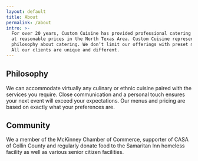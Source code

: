 ```yaml
---
layout: default
title: About
permalink: /about
intro: >-
  For over 20 years, Custom Cuisine has provided professional catering services 
  at reasonable prices in the North Texas Area. Custom Cuisine represents our 
  philosophy about catering. We don’t limit our offerings with preset menus. 
  All our clients are unique and different.
---
```


## Philosophy
We can accommodate virtually any culinary or ethnic cuisine paired with the services you require. Close communication and a personal touch ensures your next event will exceed your expectations. Our menus and pricing are based on exactly what your preferences are.
  
## Community
We a member of the McKinney Chamber of Commerce, supporter of CASA of Collin County and regularly donate food to the Samaritan Inn homeless facility as well as various senior citizen facilities.
